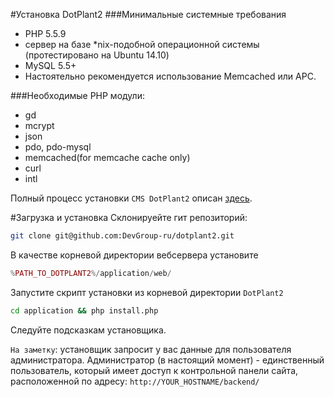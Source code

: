 #Установка DotPlant2
###Минимальные системные требования
- PHP 5.5.9
- сервер на базе *nix-подобной операционной системы (протестировано на Ubuntu 14.10)
- MySQL 5.5+
- Настоятельно рекомендуется использование Memcached или APC.

###Необходимые PHP модули:
- gd
- mcrypt
- json
- pdo, pdo-mysql
- memcached(for memcache cache only)
- curl
- intl

Полный процесс установки `CMS DotPlant2` описан [здесь](Web_application_configuratios).

#Загрузка и установка
Склонируейте гит репозиторий:
```bash
git clone git@github.com:DevGroup-ru/dotplant2.git
```
В качестве корневой директории вебсервера установите
```php
%PATH_TO_DOTPLANT2%/application/web/
```
Запустите скрипт установки из корневой директории `DotPlant2`
```bash
cd application && php install.php
```
Следуйте подсказкам установщика.

`На заметку`: установщик запросит у вас данные для пользователя администратора. Администратор (в настоящий момент) - единственный пользователь, который имеет доступ к контрольной панели сайта, расположенной по адресу: `http://YOUR_HOSTNAME/backend/`